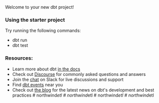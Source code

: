 Welcome to your new dbt project!

### Using the starter project

Try running the following commands:
- dbt run
- dbt test


### Resources:
- Learn more about dbt [in the docs](https://docs.getdbt.com/docs/introduction)
- Check out [Discourse](https://discourse.getdbt.com/) for commonly asked questions and answers
- Join the [chat](http://slack.getdbt.com/) on Slack for live discussions and support
- Find [dbt events](https://events.getdbt.com) near you
- Check out [the blog](https://blog.getdbt.com/) for the latest news on dbt's development and best practices
#   n o r t h w i n d _ e t l  
 #   n o r t h w i n d _ e t l  
 #   n o r t h w i n d _ e t l  
 #   n o r t h w i n d _ e t l  
 
